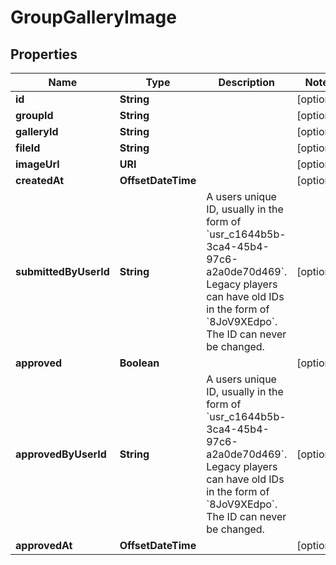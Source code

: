 

# GroupGalleryImage


## Properties

Name | Type | Description | Notes
------------ | ------------- | ------------- | -------------
**id** | **String** |  |  [optional]
**groupId** | **String** |  |  [optional]
**galleryId** | **String** |  |  [optional]
**fileId** | **String** |  |  [optional]
**imageUrl** | **URI** |  |  [optional]
**createdAt** | **OffsetDateTime** |  |  [optional]
**submittedByUserId** | **String** | A users unique ID, usually in the form of &#x60;usr_c1644b5b-3ca4-45b4-97c6-a2a0de70d469&#x60;. Legacy players can have old IDs in the form of &#x60;8JoV9XEdpo&#x60;. The ID can never be changed. |  [optional]
**approved** | **Boolean** |  |  [optional]
**approvedByUserId** | **String** | A users unique ID, usually in the form of &#x60;usr_c1644b5b-3ca4-45b4-97c6-a2a0de70d469&#x60;. Legacy players can have old IDs in the form of &#x60;8JoV9XEdpo&#x60;. The ID can never be changed. |  [optional]
**approvedAt** | **OffsetDateTime** |  |  [optional]



